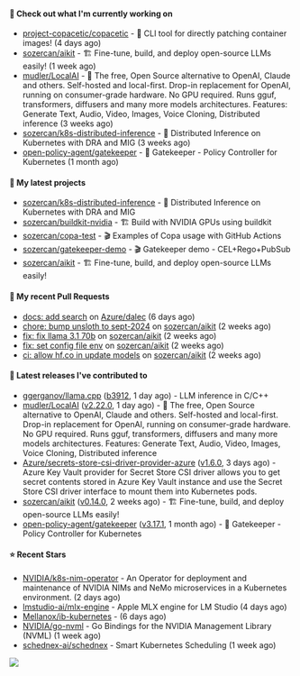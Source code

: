 #### 👷 Check out what I'm currently working on

- [project-copacetic/copacetic](https://github.com/project-copacetic/copacetic) - 🧵 CLI tool for directly patching container images! (4 days ago)
- [sozercan/aikit](https://github.com/sozercan/aikit) - 🏗️ Fine-tune, build, and deploy open-source LLMs easily! (1 week ago)
- [mudler/LocalAI](https://github.com/mudler/LocalAI) - :robot: The free, Open Source alternative to OpenAI, Claude and others. Self-hosted and local-first. Drop-in replacement for OpenAI,  running on consumer-grade hardware. No GPU required. Runs gguf, transformers, diffusers and many more models architectures. Features: Generate Text, Audio, Video, Images, Voice Cloning, Distributed inference (3 weeks ago)
- [sozercan/k8s-distributed-inference](https://github.com/sozercan/k8s-distributed-inference) - 🦄 Distributed Inference on Kubernetes with DRA and MIG (3 weeks ago)
- [open-policy-agent/gatekeeper](https://github.com/open-policy-agent/gatekeeper) - 🐊 Gatekeeper - Policy Controller for Kubernetes (1 month ago)

#### 🌱 My latest projects

- [sozercan/k8s-distributed-inference](https://github.com/sozercan/k8s-distributed-inference) - 🦄 Distributed Inference on Kubernetes with DRA and MIG
- [sozercan/buildkit-nvidia](https://github.com/sozercan/buildkit-nvidia) - 🏗️ Build with NVIDIA GPUs using buildkit
- [sozercan/copa-test](https://github.com/sozercan/copa-test) - 🎬 Examples of Copa usage with GitHub Actions
- [sozercan/gatekeeper-demo](https://github.com/sozercan/gatekeeper-demo) - 🎬 Gatekeeper demo - CEL&#43;Rego&#43;PubSub
- [sozercan/aikit](https://github.com/sozercan/aikit) - 🏗️ Fine-tune, build, and deploy open-source LLMs easily!

#### 🔨 My recent Pull Requests

- [docs: add search](https://github.com/Azure/dalec/pull/389) on [Azure/dalec](https://github.com/Azure/dalec) (6 days ago)
- [chore: bump unsloth to sept-2024](https://github.com/sozercan/aikit/pull/403) on [sozercan/aikit](https://github.com/sozercan/aikit) (2 weeks ago)
- [fix: fix llama 3.1 70b](https://github.com/sozercan/aikit/pull/402) on [sozercan/aikit](https://github.com/sozercan/aikit) (2 weeks ago)
- [fix: set config file env](https://github.com/sozercan/aikit/pull/401) on [sozercan/aikit](https://github.com/sozercan/aikit) (2 weeks ago)
- [ci: allow hf.co in update models](https://github.com/sozercan/aikit/pull/400) on [sozercan/aikit](https://github.com/sozercan/aikit) (2 weeks ago)

#### 🚀 Latest releases I've contributed to

- [ggerganov/llama.cpp](https://github.com/ggerganov/llama.cpp) ([b3912](https://github.com/ggerganov/llama.cpp/releases/tag/b3912), 1 day ago) - LLM inference in C/C&#43;&#43;
- [mudler/LocalAI](https://github.com/mudler/LocalAI) ([v2.22.0](https://github.com/mudler/LocalAI/releases/tag/v2.22.0), 1 day ago) - :robot: The free, Open Source alternative to OpenAI, Claude and others. Self-hosted and local-first. Drop-in replacement for OpenAI,  running on consumer-grade hardware. No GPU required. Runs gguf, transformers, diffusers and many more models architectures. Features: Generate Text, Audio, Video, Images, Voice Cloning, Distributed inference
- [Azure/secrets-store-csi-driver-provider-azure](https://github.com/Azure/secrets-store-csi-driver-provider-azure) ([v1.6.0](https://github.com/Azure/secrets-store-csi-driver-provider-azure/releases/tag/v1.6.0), 3 days ago) - Azure Key Vault provider for Secret Store CSI driver allows you to get secret contents stored in Azure Key Vault instance and use the Secret Store CSI driver interface to mount them into Kubernetes pods.
- [sozercan/aikit](https://github.com/sozercan/aikit) ([v0.14.0](https://github.com/sozercan/aikit/releases/tag/v0.14.0), 2 weeks ago) - 🏗️ Fine-tune, build, and deploy open-source LLMs easily!
- [open-policy-agent/gatekeeper](https://github.com/open-policy-agent/gatekeeper) ([v3.17.1](https://github.com/open-policy-agent/gatekeeper/releases/tag/v3.17.1), 1 month ago) - 🐊 Gatekeeper - Policy Controller for Kubernetes

#### ⭐ Recent Stars

- [NVIDIA/k8s-nim-operator](https://github.com/NVIDIA/k8s-nim-operator) - An Operator for deployment and maintenance of NVIDIA NIMs and NeMo microservices in a Kubernetes environment. (2 days ago)
- [lmstudio-ai/mlx-engine](https://github.com/lmstudio-ai/mlx-engine) - Apple MLX engine for LM Studio (4 days ago)
- [Mellanox/ib-kubernetes](https://github.com/Mellanox/ib-kubernetes) -  (6 days ago)
- [NVIDIA/go-nvml](https://github.com/NVIDIA/go-nvml) - Go Bindings for the NVIDIA Management Library (NVML) (1 week ago)
- [schednex-ai/schednex](https://github.com/schednex-ai/schednex) - Smart Kubernetes Scheduling (1 week ago)

![](https://github-readme-stats.vercel.app/api?username=sozercan&theme=vision-friendly-dark&hide_border=false&include_all_commits=true&count_private=true)

